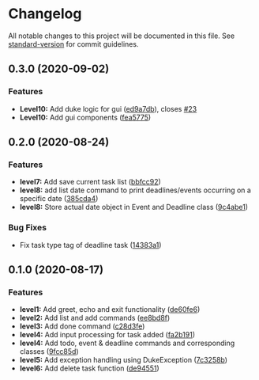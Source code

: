 # Changelog

All notable changes to this project will be documented in this file. See [standard-version](https://github.com/conventional-changelog/standard-version) for commit guidelines.

## 0.3.0 (2020-09-02)


### Features

* **Level10:** Add duke logic for gui ([ed9a7db](https://github.com/therizhao/ip/commit/ed9a7db09e55d14aa5bdc7be87a22abe1b7f60ff)), closes [#23](https://github.com/therizhao/ip/issues/23)
* **Level10:** Add gui components ([fea5775](https://github.com/therizhao/ip/commit/fea57750669b71743757331676d74dbab4e054e0))

## 0.2.0 (2020-08-24)

### Features

- **level7:** Add save current task list ([bbfcc92](https://github.com/therizhao/ip/commit/bbfcc92aaf191d7389ea03e5b8879583b28df25d))
- **level8:** add list date command to print deadlines/events occurring on a specific date ([385cda4](https://github.com/therizhao/ip/commit/385cda46f79504ed6f0424105eddbf780f83d909))
- **level8:** Store actual date object in Event and Deadline class ([9c4abe1](https://github.com/therizhao/ip/commit/9c4abe1b3a0c044aee8ce0ac247a974ef7fef1af))

### Bug Fixes

- Fix task type tag of deadline task ([14383a1](https://github.com/therizhao/ip/commit/14383a1f74325eeb218e837858cf22a89f66599a))

## 0.1.0 (2020-08-17)

### Features

- **level1:** Add greet, echo and exit functionality ([de60fe6](https://github.com/therizhao/ip/commit/de60fe69a835ac6f41a3a40cd41b968d06639c45))
- **level2:** Add list and add commands ([ee8bd8f](https://github.com/therizhao/ip/commit/ee8bd8fb91444b8fb4015e451e667870caa79d8b))
- **level3:** Add done command ([c28d3fe](https://github.com/therizhao/ip/commit/c28d3fe98b0d0bbbf85fd6799dfd2fcd71b95e0b))
- **level4:** Add input processing for task added ([fa2b191](https://github.com/therizhao/ip/commit/fa2b19161190676df1ef50646435ff6a94165647))
- **level4:** Add todo, event & deadline commands and corresponding classes ([9fcc85d](https://github.com/therizhao/ip/commit/9fcc85dd2233641242b571190eb969fa1c7d89dc))
- **level5:** Add exception handling using DukeException ([7c3258b](https://github.com/therizhao/ip/commit/7c3258b708be13c8d7f5e22f24d3a55fff380ab0))
- **level6:** Add delete task function ([de94551](https://github.com/therizhao/ip/commit/de94551b18ddd63dbed9205f840521cd40a662ef))
